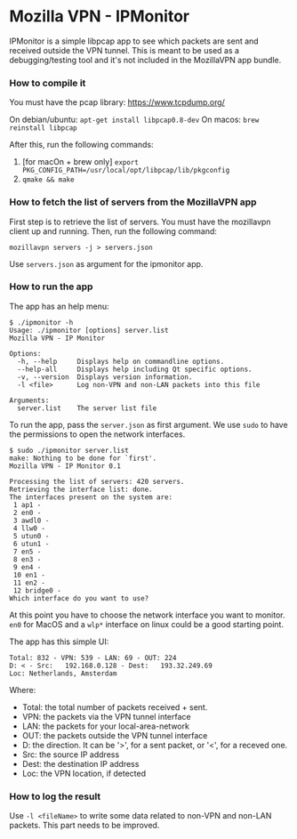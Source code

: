 # Mozilla VPN - IPMonitor

IPMonitor is a simple libpcap app to see which packets are sent and received
outside the VPN tunnel. This is meant to be used as a debugging/testing tool
and it's not included in the MozillaVPN app bundle.

### How to compile it

You must have the pcap library: https://www.tcpdump.org/

On debian/ubuntu: `apt-get install libpcap0.8-dev`
On macos: `brew reinstall libpcap`

After this, run the following commands:

1. [for macOn + brew only] `export PKG_CONFIG_PATH=/usr/local/opt/libpcap/lib/pkgconfig`
2. `qmake && make`

### How to fetch the list of servers from the MozillaVPN app

First step is to retrieve the list of servers. You must have the mozillavpn
client up and running. Then, run the following command:

`mozillavpn servers -j > servers.json`

Use `servers.json` as argument for the ipmonitor app.

### How to run the app

The app has an help menu:

```
$ ./ipmonitor -h 
Usage: ./ipmonitor [options] server.list
Mozilla VPN - IP Monitor

Options:
  -h, --help     Displays help on commandline options.
  --help-all     Displays help including Qt specific options.
  -v, --version  Displays version information.
  -l <file>      Log non-VPN and non-LAN packets into this file

Arguments:
  server.list    The server list file
```

To run the app, pass the `server.json` as first argument. We use `sudo` to have
the permissions to open the network interfaces.

```
$ sudo ./ipmonitor server.list
make: Nothing to be done for `first'.
Mozilla VPN - IP Monitor 0.1

Processing the list of servers: 420 servers.
Retrieving the interface list: done.
The interfaces present on the system are:
 1 ap1 - 
 2 en0 - 
 3 awdl0 - 
 4 llw0 - 
 5 utun0 - 
 6 utun1 - 
 7 en5 - 
 8 en3 - 
 9 en4 - 
 10 en1 - 
 11 en2 - 
 12 bridge0 - 
Which interface do you want to use?
```

At this point you have to choose the network interface you want to monitor.
`en0` for MacOS and a `wlp*` interface on linux could be a good starting point.

The app has this simple UI:
```
Total: 832 - VPN: 539 - LAN: 69 - OUT: 224
D: < - Src:   192.168.0.128 - Dest:   193.32.249.69
Loc: Netherlands, Amsterdam
```

Where:
 - Total: the total number of packets received + sent.
 - VPN: the packets via the VPN tunnel interface
 - LAN: the packets for your local-area-network
 - OUT: the packets outside the VPN tunnel interface
 - D: the direction. It can be '>', for a sent packet, or '<', for a receved one.
 - Src: the source IP address
 - Dest: the destination IP address
 - Loc: the VPN location, if detected

### How to log the result

Use `-l <fileName>` to write some data related to non-VPN and non-LAN packets.
This part needs to be improved.
